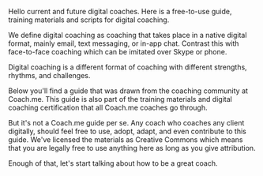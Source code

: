 Hello current and future digital coaches. Here is a free-to-use guide, training materials and scripts for digital coaching. 

We define digital coaching as coaching that takes place in a native digital format, mainly email, text messaging, or in-app chat. Contrast this with face-to-face coaching which can be imitated over Skype or phone. 

Digital coaching is a different format of coaching with different strengths, rhythms, and challenges. 

Below you'll find a guide that was drawn from the coaching community at Coach.me. This guide is also part of the training materials and digital coaching certification that all Coach.me coaches go through. 

But it's not a Coach.me guide per se. Any coach who coaches any client digitally, should feel free to use, adopt, adapt, and even contribute to this guide. We've licensed the materials as Creative Commons which means that you are legally free to use anything here as long as you give attribution.

Enough of that, let's start talking about how to be a great coach.




